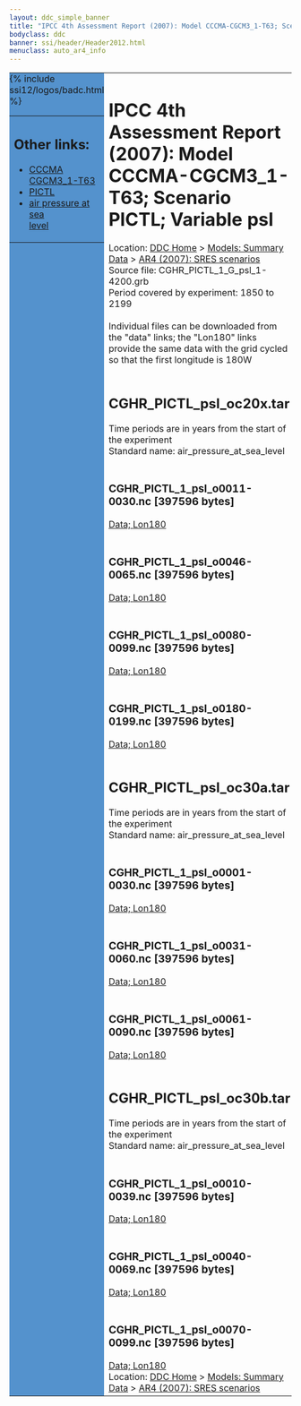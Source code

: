 ```yaml
---
layout: ddc_simple_banner
title: "IPCC 4th Assessment Report (2007): Model CCCMA-CGCM3_1-T63; Scenario PICTL; Variable psl"
bodyclass: ddc
banner: ssi/header/Header2012.html
menuclass: auto_ar4_info
---
```



<table width="100%" border="0" cellspacing="0" cellpadding="0" style="border-collapse: collapse;">
<tr style="margin:0;padding:0;border:0;">
<td style="margin:0;padding:0;border:0;height:1pt;width:150pt;background:#5492CD;" valign="top" >

<div id="lh-col2" class="auto_ar4_info">
<table class="menumain" bgcolor="#5492CD" cellspacing="0" width="100%" border="0">
<tr><td>
<h2> Other links:</h2>
<ul>
<li><a href="/auto/ar4/model-CCCMA-CGCM3_1-T63.html">CCCMA<br/>CGCM3_1-T63</a></li>
<li><a href="/auto/ar4/scenario-PICTL.html">PICTL</a></li>
<li><a href="/auto/ar4/var-air_pressure_at_sea_level.html">air pressure at sea<br/> level</a></li>
</ul>
</td></tr>
{% include ssi12/logos/badc.html %}
</table>
</div>
</td>
<td><h1>IPCC 4th Assessment Report (2007): Model CCCMA-CGCM3_1-T63; Scenario PICTL; Variable psl</h1>

<!-- Breadcrumb1 -->
<div id="breadcrumb1" align="left">
Location: <a href="/index.html">DDC Home</a> > <a href="/sim/gcm_clim/">Models: Summary Data</a>
> <a href="/sim/gcm_clim/SRES_AR4/index.html">AR4 (2007): SRES scenarios</a>
</div>
<!-- End of Breadcrumb1 -->Source file: CGHR_PICTL_1_G_psl_1-4200.grb
<br/>
Period covered by experiment: 1850 to 2199<br/>
<br/>Individual files can be downloaded from the "data" links; the "Lon180" links provide the same data
         with the grid cycled so that the first longitude is 180W<br/>
<br/><h2>CGHR_PICTL_psl_oc20x.tar</h2>
Time periods are in years from the start of the experiment<br/>
Standard name: air_pressure_at_sea_level<br>
<br/><h3>CGHR_PICTL_1_psl_o0011-0030.nc [397596 bytes]</h3>
<a href="/cgi-bin/downl/ar4_nc/psl/CGHR_PICTL_1_psl_o0011-0030.nc">Data; </a><a href="/cgi-bin/downl/ar4_nc/psl/CGHR_PICTL_1_psl_o0011-0030.cyto180.nc"> Lon180</a><br/>
<br/><h3>CGHR_PICTL_1_psl_o0046-0065.nc [397596 bytes]</h3>
<a href="/cgi-bin/downl/ar4_nc/psl/CGHR_PICTL_1_psl_o0046-0065.nc">Data; </a><a href="/cgi-bin/downl/ar4_nc/psl/CGHR_PICTL_1_psl_o0046-0065.cyto180.nc"> Lon180</a><br/>
<br/><h3>CGHR_PICTL_1_psl_o0080-0099.nc [397596 bytes]</h3>
<a href="/cgi-bin/downl/ar4_nc/psl/CGHR_PICTL_1_psl_o0080-0099.nc">Data; </a><a href="/cgi-bin/downl/ar4_nc/psl/CGHR_PICTL_1_psl_o0080-0099.cyto180.nc"> Lon180</a><br/>
<br/><h3>CGHR_PICTL_1_psl_o0180-0199.nc [397596 bytes]</h3>
<a href="/cgi-bin/downl/ar4_nc/psl/CGHR_PICTL_1_psl_o0180-0199.nc">Data; </a><a href="/cgi-bin/downl/ar4_nc/psl/CGHR_PICTL_1_psl_o0180-0199.cyto180.nc"> Lon180</a><br/>
<br/><h2>CGHR_PICTL_psl_oc30a.tar</h2>
Time periods are in years from the start of the experiment<br/>
Standard name: air_pressure_at_sea_level<br>
<br/><h3>CGHR_PICTL_1_psl_o0001-0030.nc [397596 bytes]</h3>
<a href="/cgi-bin/downl/ar4_nc/psl/CGHR_PICTL_1_psl_o0001-0030.nc">Data; </a><a href="/cgi-bin/downl/ar4_nc/psl/CGHR_PICTL_1_psl_o0001-0030.cyto180.nc"> Lon180</a><br/>
<br/><h3>CGHR_PICTL_1_psl_o0031-0060.nc [397596 bytes]</h3>
<a href="/cgi-bin/downl/ar4_nc/psl/CGHR_PICTL_1_psl_o0031-0060.nc">Data; </a><a href="/cgi-bin/downl/ar4_nc/psl/CGHR_PICTL_1_psl_o0031-0060.cyto180.nc"> Lon180</a><br/>
<br/><h3>CGHR_PICTL_1_psl_o0061-0090.nc [397596 bytes]</h3>
<a href="/cgi-bin/downl/ar4_nc/psl/CGHR_PICTL_1_psl_o0061-0090.nc">Data; </a><a href="/cgi-bin/downl/ar4_nc/psl/CGHR_PICTL_1_psl_o0061-0090.cyto180.nc"> Lon180</a><br/>
<br/><h2>CGHR_PICTL_psl_oc30b.tar</h2>
Time periods are in years from the start of the experiment<br/>
Standard name: air_pressure_at_sea_level<br>
<br/><h3>CGHR_PICTL_1_psl_o0010-0039.nc [397596 bytes]</h3>
<a href="/cgi-bin/downl/ar4_nc/psl/CGHR_PICTL_1_psl_o0010-0039.nc">Data; </a><a href="/cgi-bin/downl/ar4_nc/psl/CGHR_PICTL_1_psl_o0010-0039.cyto180.nc"> Lon180</a><br/>
<br/><h3>CGHR_PICTL_1_psl_o0040-0069.nc [397596 bytes]</h3>
<a href="/cgi-bin/downl/ar4_nc/psl/CGHR_PICTL_1_psl_o0040-0069.nc">Data; </a><a href="/cgi-bin/downl/ar4_nc/psl/CGHR_PICTL_1_psl_o0040-0069.cyto180.nc"> Lon180</a><br/>
<br/><h3>CGHR_PICTL_1_psl_o0070-0099.nc [397596 bytes]</h3>
<a href="/cgi-bin/downl/ar4_nc/psl/CGHR_PICTL_1_psl_o0070-0099.nc">Data; </a><a href="/cgi-bin/downl/ar4_nc/psl/CGHR_PICTL_1_psl_o0070-0099.cyto180.nc"> Lon180</a><br/>
<!-- Breadcrumb2 -->
<div id="breadcrumb2" align="left">
Location: <a href="/index.html">DDC Home</a> > <a href="/sim/gcm_clim/">Models: Summary Data</a>
> <a href="/sim/gcm_clim/SRES_AR4/index.html">AR4 (2007): SRES scenarios</a>
</div>
<!-- End of Breadcrumb2 --></td></tr></table>
